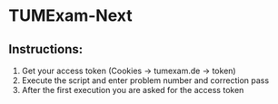 # TUMExam-Next

## Instructions:
1. Get your access token (Cookies -> tumexam.de -> token)
2. Execute the script and enter problem number and correction pass
3. After the first execution you are asked for the access token